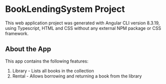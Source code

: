 # BookLendingSystem Project

This web application project was generated with Angular CLI version 8.3.19, using Typescript, HTML and CSS without any external NPM package or CSS framework.

## About the App

This app contains the following features:
1. Library - Lists all books in the collection
2. Rental - Allows borrowing and returning a book from the library




